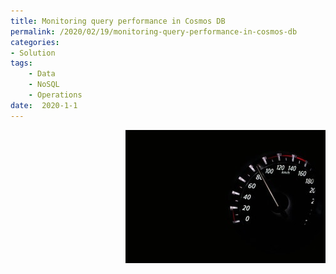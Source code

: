 ```yaml
---
title: Monitoring query performance in Cosmos DB
permalink: /2020/02/19/monitoring-query-performance-in-cosmos-db
categories:
- Solution
tags:
    - Data
    - NoSQL
    - Operations
date:  2020-1-1
---
```

<img style="float:right;padding-left:20px;" title="From pexels.com" src="/assets/posts/2020/1/monitoring-query-performance-in-cosmos-db/close-up-of-electric-lamp-against-black-background-248747.jpg" />

